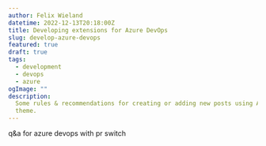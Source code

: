 ```yaml
---
author: Felix Wieland
datetime: 2022-12-13T20:18:00Z
title: Developing extensions for Azure DevOps
slug: develop-azure-devops
featured: true
draft: true
tags:
  - development
  - devops
  - azure
ogImage: ""
description:
  Some rules & recommendations for creating or adding new posts using AstroPaper
  theme.
---
```


q&a for azure devops with pr switch
